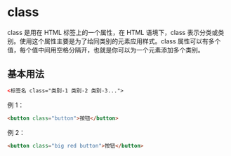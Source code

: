 # class

class 是用在 HTML 标签上的一个属性，在 HTML 语境下，class 表示分类或类别。使用这个属性主要是为了给同类别的元素应用样式。class 属性可以有多个值，每个值中间用空格分隔开，也就是你可以为一个元素添加多个类别。

## 基本用法

```html
<标签名 class="类别-1 类别-2 类别-3...">
```

例 1：

```html
<button class="button">按钮</button>
```

例 2：

```html
<button class="big red button">按钮</button>
```



